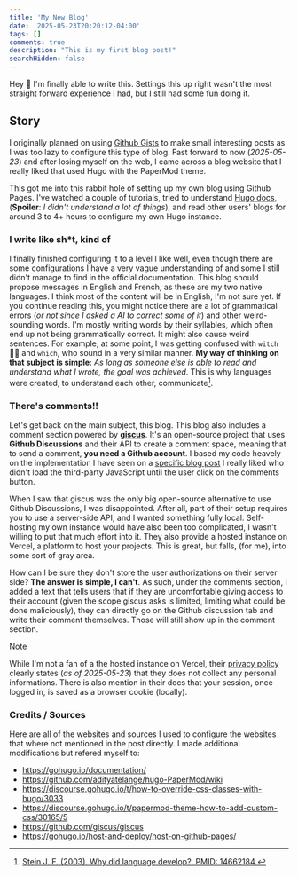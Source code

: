 ```yaml
---
title: 'My New Blog'
date: '2025-05-23T20:20:12-04:00'
tags: []
comments: true
description: "This is my first blog post!"
searchHidden: false
---
```

Hey 👋 I'm finally able to write this. Settings this up right wasn't the most straight forward experience I had, but I still had some fun doing it.

## Story
I originally planned on using [Github Gists](https://gist.github.com/kitsumed) to make small interesting posts as I was too lazy to configure this type of blog.
Fast forward to now (*2025-05-23*) and after losing myself on the web, I came across a blog website that I really liked that used Hugo with the PaperMod theme.

This got me into this rabbit hole of setting up my own blog using Github Pages. I've watched a couple of tutorials, tried to understand [Hugo docs](https://gohugo.io/documentation/), (**Spoiler**: *I didn't understand a lot of things*), and read other users' blogs for around 3 to 4+ hours to configure my own Hugo instance.

### I write like sh*t, kind of
I finally finished configuring it to a level I like well, even though there are some configurations I have a very vague understanding of and some I still didn't manage to find in the official documentation. This blog should propose messages in English and French, as these are my two native languages. I think most of the content will be in English, I'm not sure yet. If you continue reading this, you might notice there are a lot of grammatical errors (*or not since I asked a AI to correct some of it*) and other weird-sounding words. I'm mostly writing words by their syllables, which often end up not being grammatically correct. It might also cause weird sentences. For example, at some point, I was getting confused with `witch` 🧙‍♂️ and `which`, who sound in a very similar manner. **My way of thinking on that subject is simple**: *As long as someone else is able to read and understand what I wrote, the goal was achieved*. This is why languages were created, to understand each other, communicate[^1].

### There's comments!!
Let's get back on the main subject, this blog. This blog also includes a comment section powered by [**giscus**](https://github.com/giscus/giscus). It's an open-source project that uses **Github Discussions** and their API to create a comment space, meaning that to send a comment, **you need a Github account**. I based my code heavely on the implementation I have seen on a [specific blog post](https://www.brycewray.com/posts/2023/08/making-giscus-less-gabby/#update-2024-01-25) I really liked who didn't load the third-party JavaScript until the user click on the comments button.

When I saw that giscus was the only big open-source alternative to use Github Discussions, I was disappointed. After all, part of their setup requires you to use a server-side API, and I wanted something fully local. Self-hosting my own instance would have also been too complicated, I wasn't willing to put that much effort into it. They also provide a hosted instance on Vercel, a platform to host your projects. This is great, but falls, (for me), into some sort of gray area.

How can I be sure they don't store the user authorizations on their server side? **The answer is simple, I can't**. As such, under the comments section, I added a text that tells users that if they are uncomfortable giving access to their account (given the scope giscus asks is limited, limiting what could be done maliciously), they can directly go on the Github discussion tab and write their comment themselves. Those will still show up in the comment section.

> [!NOTE]
> While I'm not a fan of a the hosted instance on Vercel, their [privacy policy](https://github.com/giscus/giscus/blob/main/PRIVACY-POLICY.md) clearly states (*as of 2025-05-23*) that they does not collect any personal informations. There is also mention in their docs that your session, once logged in, is saved as a browser cookie (locally).


### Credits / Sources
Here are all of the websites and sources I used to configure the websites that where not mentioned in the post directly. I made additional modifications but refered myself to:
- https://gohugo.io/documentation/
- https://github.com/adityatelange/hugo-PaperMod/wiki
- https://discourse.gohugo.io/t/how-to-override-css-classes-with-hugo/3033
- https://discourse.gohugo.io/t/papermod-theme-how-to-add-custom-css/30165/5
- https://github.com/giscus/giscus
- https://gohugo.io/host-and-deploy/host-on-github-pages/


[^1]: [Stein J. F. (2003). Why did language develop?. PMID: 14662184.](https://pubmed.ncbi.nlm.nih.gov/14662184/)